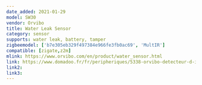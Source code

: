 ```yaml
---
date_added: 2021-01-29
model: SW30
vendor: Orvibo
title: Water Leak Sensor
category: sensor
supports: water leak, battery, tamper
zigbeemodel: ['b7e305eb329f497384e966fe3fb0ac69', 'MultIR']
compatible: [zigate,z2m]
mlink: https://www.orvibo.com/en/product/water_sensor.html
link: https://www.domadoo.fr/fr/peripheriques/5338-orvibo-detecteur-d-inondation-zigbee.html
link2: 
link3: 
---
```

